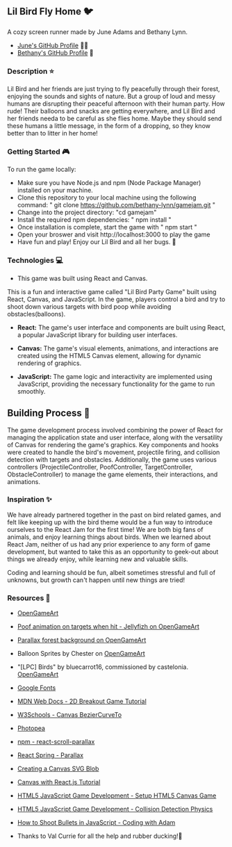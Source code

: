 ## Lil Bird Fly Home :bird:
A cozy screen runner made by June Adams and Bethany Lynn. <br/>
- [June's GitHub Profile](https://github.com/juneadam) 🧙‍♀️ <br/>
- [Bethany's GitHub Profile](https://github.com/bethany-lynn) :elf:

### Description ⭐
Lil Bird and her friends are just trying to fly peacefully through their forest, enjoying the sounds and sights of nature. But a group of
loud and messy humans are disrupting their peaceful afternoon with their human party. How rude! Their balloons and 
snacks are getting everywhere, and Lil Bird and her friends needa to be careful as she flies home.
Maybe they should send these humans a little message, in the form of a dropping, so they know better than to litter
in her home!

### Getting Started :video_game:
To run the game locally:
- Make sure you have Node.js and npm (Node Package Manager) installed on your machine.
- Clone this repository to your local machine using the following command: " git clone https://github.com/bethany-lynn/gamejam.git "
- Change into the project directory: "cd gamejam"
- Install the required npm dependencies: " npm install "
- Once installation is complete, start the game with " npm start "
- Open your broswer and visit http://localhost:3000 to play the game
- Have fun and play! Enjoy our Lil Bird and all her bugs. :bug:

### Technologies :computer:
- This game was built using React and Canvas.

This is a fun and interactive game called "Lil Bird Party Game" built using React, Canvas, and JavaScript. 
In the game, players control a bird and try to shoot down various targets with bird poop while avoiding obstacles(balloons).

- **React:** The game's user interface and components are built using React, a popular JavaScript library for building user interfaces.

- **Canvas:** The game's visual elements, animations, and interactions are created using the HTML5 Canvas element, allowing for dynamic rendering of graphics.

- **JavaScript:** The game logic and interactivity are implemented using JavaScript, providing the necessary functionality for the game to run smoothly.

## Building Process :hammer:
The game development process involved combining the power of React for managing the application state and user interface, along with the versatility of Canvas for rendering the game's graphics. Key components and hooks were created to handle the bird's movement, projectile firing, and collision detection with targets and obstacles.
Additionally, the game uses various controllers (ProjectileController, PoofController, TargetController, ObstacleController) to manage the game elements, their interactions, and animations.

### Inspiration :sparkles:
We have already partnered together in the past on bird related games, and felt like keeping up with the bird theme 
would be a fun way to introduce ourselves to the React Jam for the first time!
We are both big fans of animals, and enjoy learning things about birds. 
When we learned about React Jam, neither of us had any prior experience to any form of game development, but wanted to 
take this as an opportunity to geek-out about things we already enjoy, while learning new and valuable skills. 

Coding and learning should be fun, albeit sometimes stressful and full of unknowns, but growth can't happen
until new things are tried!

### Resources :book:
- [OpenGameArt](https://opengameart.org/)
- [Poof animation on targets when hit - Jellyfizh on OpenGameArt](https://opengameart.org/content/poof-effect-spritesheet)
- [Parallax forest background on OpenGameArt](https://opengameart.org/content/forest-background)
- Balloon Sprites by Chester on [OpenGameArt](https://opengameart.org/content/balloons)
- "[LPC] Birds" by bluecarrot16, commissioned by castelonia. [OpenGameArt](https://opengameart.org/content/lpc-birds)
- [Google Fonts](https://fonts.google.com/)
- [MDN Web Docs - 2D Breakout Game Tutorial](https://developer.mozilla.org/en-US/docs/Games/Tutorials/2D_Breakout_game_pure_JavaScript)
- [W3Schools - Canvas BezierCurveTo](https://www.w3schools.com/jsref/canvas_beziercurveto.asp)
- [Photopea](https://www.photopea.com/)
- [npm - react-scroll-parallax](https://www.npmjs.com/package/react-scroll-parallax)
- [React Spring - Parallax](https://www.react-spring.dev/docs/components/parallax)
- [Creating a Canvas SVG Blob](https://blog.meain.io/2019/canvas-svg-blob/)
- [Canvas with React.js Tutorial](https://medium.com/@pdx.lucasm/canvas-with-react-js-32e133c05258)
- [HTML5 JavaScript Game Development - Setup HTML5 Canvas Game](https://spicyyoghurt.com/tutorials/html5-javascript-game-development/setup-html5-canvas-game)
- [HTML5 JavaScript Game Development - Collision Detection Physics](https://spicyyoghurt.com/tutorials/html5-javascript-game-development/collision-detection-physics)
- [How to Shoot Bullets in JavaScript - Coding with Adam](https://www.youtube.com/watch?v=i7FzA4NavDs&t=1227s)

- Thanks to Val Currie for all the help and rubber ducking!🦆



